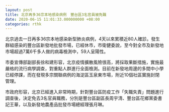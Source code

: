 ```yaml
---
layout: post
title: 北京再多36宗本地感染病例　豐台區3名官員被免職
date: 2020-06-15 11:01:33.000000000 +08:00
categories: rthk
---
```


北京過去一日再多36宗本地感染新型肺炎病例，4天以來累積近80人確診。發生群組感染的豐台區新發地批發市場，已經休市，市衛健委說，至今對全市及新發地市場超過7萬6千多人做的病毒檢測中，59人呈陽性。

市委宣傳部副部長徐和建形容，北京疫情擴散風險很高，將採取果斷措施，實施最嚴格的流行病學調查，對重點人群進行全面檢測。目前在新發地周邊的多間中小學已經停課，而在發現多宗關聯病例的海淀區玉泉東市場，附近10個社區實施封閉管理。

市政府形容，北京已經進入非常時期，針對豐台區防疫工作「失職失責」問題進行調查後，決定免去3名官員職務，分別是豐台區副區長周宇清、豐台區花鄉黨委書記王華，以及新發地農產品批發市場總經理張月琳。

